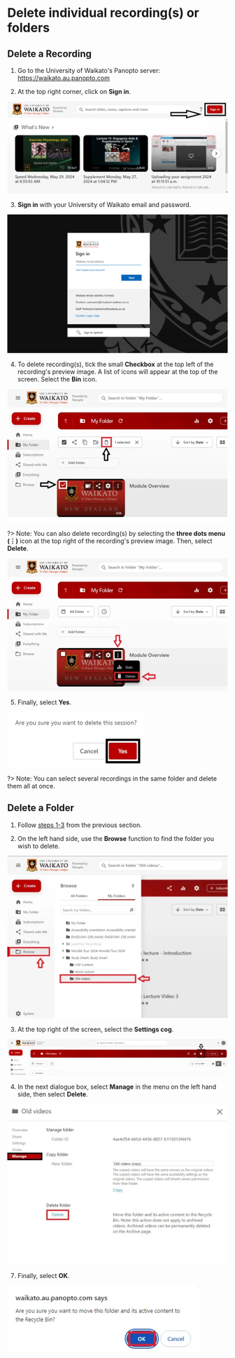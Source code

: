 # Delete individual recording(s) or folders
## Delete a Recording
1. <a name="delete-a-recording"></a>Go to the University of Waikato's Panopto server: <a href="https://waikato.au.panopto.com" target="_blank">https://waikato.au.panopto.com</a>

2. At the top right corner, click on **Sign in**.
  
![](images/signin-button-panopto-homepage.webp)

3. **Sign in** with your University of Waikato email and password.
   
![](images/microsoft-waikato-sign-in.png)

4. To delete recording(s), tick the small **Checkbox** at the top left of the recording's preview image. A list of icons will appear at the top of the screen. Select the **Bin** icon.

![](images/panopto-delete-recording-icon.webp)
   
?> Note: You can also delete recording(s) by selecting the **three dots menu (⋮)** icon at the top right of the recording's preview image. Then, select **Delete**. 

![](images/staff-panopto-delete-recording-select-kebab-icon.webp)

5. Finally, select **Yes**.

![](images/delete-recording-select-yes-button.webp)  

?> Note: You can select several recordings in the same folder and delete them all at once. 

## Delete a Folder
1. Follow [steps 1-3](#delete-a-recording) from the previous section.
   
2. On the left hand side, use the **Browse** function to find the folder you wish to delete.

![](images/delete-a-folder-browse.webp)

3. At the top right of the screen, select the **Settings cog**.
   
![](images/delete-a-folder-setting-icon-selected.webp)

4. In the next dialogue box, select **Manage** in the menu on the left hand side, then select **Delete**.

![](images/delete-a-folder-dialogue-box.webp)

7. Finally, select **OK**.

![](images/delete-a-folder-select-ok.webp)

